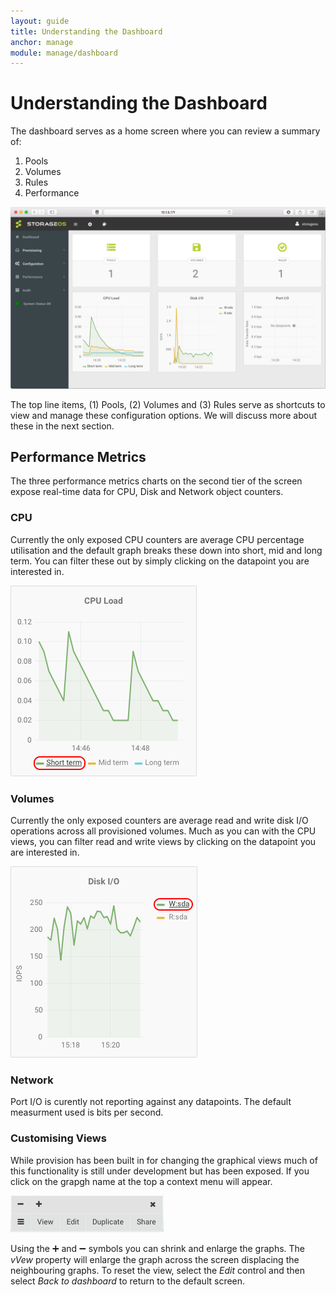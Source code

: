 ```yaml
---
layout: guide
title: Understanding the Dashboard
anchor: manage
module: manage/dashboard
---
```


# Understanding the Dashboard

The dashboard serves as a home screen where you can review a summary of:

1. Pools
2. Volumes
3. Rules
4. Performance

![screenshot](/images/docs/manage/dashboard.png)

The top line items, (1) Pools, (2) Volumes and (3) Rules serve as shortcuts to view and manage these configuration options.  We will discuss more about these in the next section.

## Performance Metrics

The three performance metrics charts on the second tier of the screen expose real-time data for CPU, Disk and Network object counters.

### CPU
Currently the only exposed CPU counters are average CPU percentage utilisation and the default graph breaks these down into short, mid and long term.  You can filter these out by simply clicking on the datapoint you are interested in.

![image](/images/docs/manage/cpu.png)

### Volumes

Currently the only exposed counters are average read and write disk I/O operations across all provisioned volumes.  Much as you can with the CPU views, you can filter read and write views by clicking on the datapoint you are interested in.

![image](/images/docs/manage/diskio.png)

### Network

Port I/O is curently not reporting against any datapoints.  The default measurment used is bits per second.

### Customising Views

While provision has been built in for changing the graphical views much of this functionality is still under development but has been exposed.  If you click on the grapgh name at the top a context menu will appear.

![image](/images/docs/manage/contextmenu.png)

Using the &#x2795; and &#x2796; symbols you can shrink and enlarge the graphs. The *vVew* property will enlarge the graph across the screen displacing the neighbouring graphs.  To reset the view, select the *Edit* control and then select *Back to dashboard* to return to the default screen.
